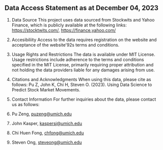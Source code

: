 ## Data Access Statement as at December 04, 2023

1. Data Source
This project uses data sourced from Stockwits and Yahoo Finance, which is publicly available at the following links: https://stocktwits.com/, https://finance.yahoo.com/

2. Accesibiliity
Access to the data requires registration on the website and acceptance of the website\'92s terms and conditions. 

3. Usage Rights and Restrictions
The data is available under MIT License. Usage restrictions include adherence to the terms and conditions specified in the MIT License, primarily requiring proper attribution and not holding the data providers liable for any damages arising from use. 

3. Citations and Acknowledgments
When using this data, please cite as follows: Pu Z, John K, Chi H, Steven O. (2023). Using Data Science to Predict Stock Market Movements.

4. Contact Information
For further inquiries about the data, please contact us as follows: 
1. Pu Zeng, puzeng@umich.edu
2. John Kasper, kaspersj@umich.edu
3. Chi Huen Fong, chfong@umich.edu
4. Steven Ong, steveong@umich.edu

